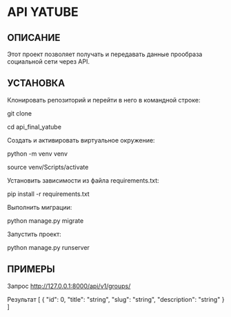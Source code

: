 # API YATUBE

ОПИСАНИЕ
---

Этот проект позволяет получать и передавать данные прообраза социальной сети через API.

УСТАНОВКА
---

Клонировать репозиторий и перейти в него в командной строке:

git clone

cd api_final_yatube

Cоздать и активировать виртуальное окружение:

python -m venv venv

source venv/Scripts/activate

Установить зависимости из файла requirements.txt:

pip install -r requirements.txt

Выполнить миграции:

python manage.py migrate

Запустить проект:

python manage.py runserver

ПРИМЕРЫ
---

Запрос
http://127.0.0.1:8000/api/v1/groups/

Результат
[
  {
    "id": 0,
    "title": "string",
    "slug": "string",
    "description": "string"
  }
]

